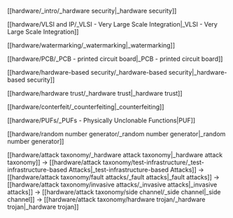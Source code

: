 

[[hardware/_intro/_hardware security|_hardware security]]


[[hardware/VLSI and IP/_VLSI - Very Large Scale Integration|_VLSI - Very Large Scale Integration]]

[[hardware/watermarking/_watermarking|_watermarking]]

[[hardware/PCB/_PCB - printed circuit board|_PCB - printed circuit board]]



[[hardware/hardware-based security/_hardware-based security|_hardware-based security]]

[[hardware/hardware trust/_hardware trust|_hardware trust]]

[[hardware/conterfeit/_counterfeiting|_counterfeiting]]

[[hardware/PUFs/_PUFs - Physically Unclonable Functions|PUF]]

[[hardware/random number generator/_random number generator|_random number generator]]


[[hardware/attack taxonomy/_hardware attack taxonomy|_hardware attack taxonomy]] -> [[hardware/attack taxonomy/test-infrastructure/_test-infrastructure-based Attacks|_test-infrastructure-based Attacks]]
						  -> [[hardware/attack taxonomy/fault attacks/_fault attacks|_fault attacks]]
						  ->[[hardware/attack taxonomy/invasive attacks/_invasive attacks|_invasive attacks]]
						  -> [[hardware/attack taxonomy/side channel/_side channel|_side channel]]
						  -> [[hardware/attack taxonomy/hardware trojan/_hardware trojan|_hardware trojan]]
